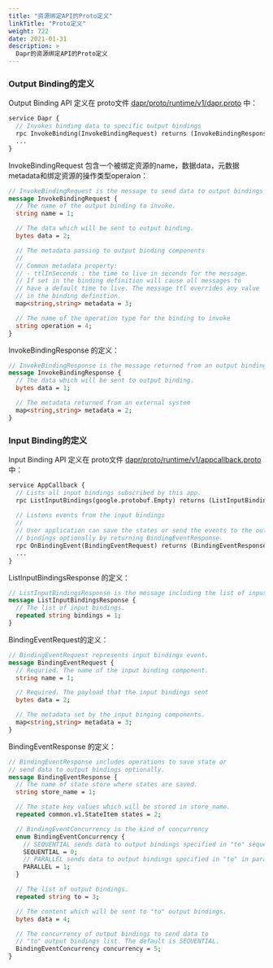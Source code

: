 ```yaml
---
title: "资源绑定API的Proto定义"
linkTitle: "Proto定义"
weight: 722
date: 2021-01-31
description: >
  Dapr的资源绑定API的Proto定义
---
```




### Output Binding的定义

Output Binding API 定义在 proto文件  [dapr/proto/runtime/v1/dapr.proto](https://github.com/dapr/dapr/blob/11741c6cd697e08b2e776943e61bb2e3388c85a8/dapr/proto/runtime/v1/dapr.proto) 中：

```protobuf
service Dapr {
  // Invokes binding data to specific output bindings
  rpc InvokeBinding(InvokeBindingRequest) returns (InvokeBindingResponse) {}
  ...
}
```

InvokeBindingRequest 包含一个被绑定资源的name，数据data，元数据metadata和绑定资源的操作类型operaion：

```protobuf
// InvokeBindingRequest is the message to send data to output bindings
message InvokeBindingRequest {
  // The name of the output binding to invoke.
  string name = 1;

  // The data which will be sent to output binding.
  bytes data = 2;

  // The metadata passing to output binding components
  // 
  // Common metadata property:
  // - ttlInSeconds : the time to live in seconds for the message. 
  // If set in the binding definition will cause all messages to 
  // have a default time to live. The message ttl overrides any value
  // in the binding definition.
  map<string,string> metadata = 3;

  // The name of the operation type for the binding to invoke
  string operation = 4;
}
```

InvokeBindingResponse 的定义：

```protobuf
// InvokeBindingResponse is the message returned from an output binding invocation
message InvokeBindingResponse {
  // The data which will be sent to output binding.
  bytes data = 1;

  // The metadata returned from an external system
  map<string,string> metadata = 2;
}
```

### Input Binding的定义

Input Binding API 定义在 proto文件  [dapr/proto/runtime/v1/appcallback.proto](https://github.com/dapr/dapr/blob/11741c6cd697e08b2e776943e61bb2e3388c85a8/dapr/proto/runtime/v1/appcallback.proto) 中：

```protobuf
service AppCallback {
  // Lists all input bindings subscribed by this app.
  rpc ListInputBindings(google.protobuf.Empty) returns (ListInputBindingsResponse) {}
  
  // Listens events from the input bindings
  //
  // User application can save the states or send the events to the output
  // bindings optionally by returning BindingEventResponse.
  rpc OnBindingEvent(BindingEventRequest) returns (BindingEventResponse) {}
  ...
}
```

ListInputBindingsResponse 的定义：

```protobuf
// ListInputBindingsResponse is the message including the list of input bindings.
message ListInputBindingsResponse {
  // The list of input bindings.
  repeated string bindings = 1;
}
```

BindingEventRequest的定义：

```protobuf
// BindingEventRequest represents input bindings event.
message BindingEventRequest {
  // Requried. The name of the input binding component.
  string name = 1;

  // Required. The payload that the input bindings sent
  bytes data = 2;

  // The metadata set by the input binging components.
  map<string,string> metadata = 3;
}
```

BindingEventResponse 的定义：

```protobuf
// BindingEventResponse includes operations to save state or
// send data to output bindings optionally.
message BindingEventResponse {
  // The name of state store where states are saved.
  string store_name = 1;

  // The state key values which will be stored in store_name.
  repeated common.v1.StateItem states = 2;

  // BindingEventConcurrency is the kind of concurrency 
  enum BindingEventConcurrency {
    // SEQUENTIAL sends data to output bindings specified in "to" sequentially.
    SEQUENTIAL = 0;
    // PARALLEL sends data to output bindings specified in "to" in parallel.
    PARALLEL = 1;
  }

  // The list of output bindings.
  repeated string to = 3;

  // The content which will be sent to "to" output bindings.
  bytes data = 4;

  // The concurrency of output bindings to send data to
  // "to" output bindings list. The default is SEQUENTIAL.
  BindingEventConcurrency concurrency = 5;
}
```

